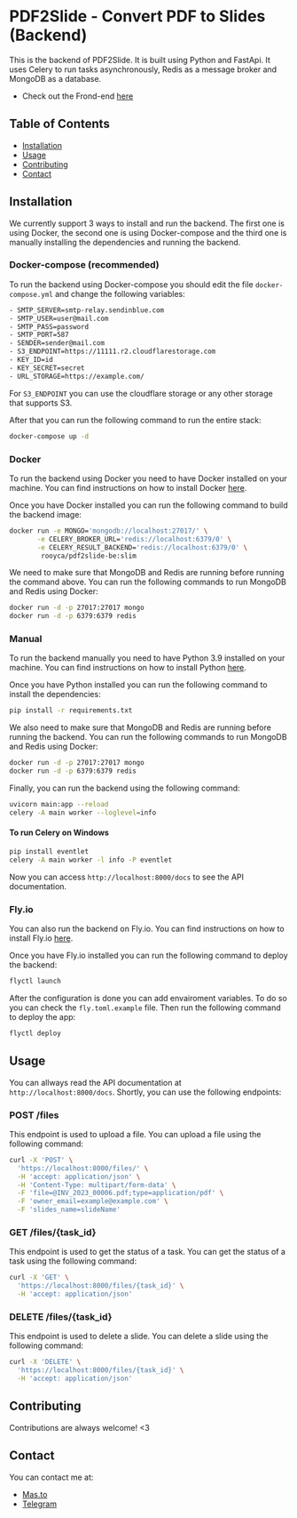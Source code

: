 # PDF2Slide - Convert PDF to Slides (Backend)

This is the backend of PDF2Slide. It is built using Python and FastApi. It uses Celery to run tasks asynchronously, Redis as a message broker and MongoDB as a database.

- Check out the Frond-end [here](https://github.com/Rooyca/PDF-Vision)

## Table of Contents

- [Installation](#installation)
- [Usage](#usage)
- [Contributing](#contributing)
- [Contact](#contact)

## Installation

We currently support 3 ways to install and run the backend. The first one is using Docker, the second one is using Docker-compose and the third one is manually installing the dependencies and running the backend.

### Docker-compose (recommended)

To run the backend using Docker-compose you should edit the file `docker-compose.yml` and change the following variables:

```bash
- SMTP_SERVER=smtp-relay.sendinblue.com
- SMTP_USER=user@mail.com
- SMTP_PASS=password
- SMTP_PORT=587
- SENDER=sender@mail.com
- S3_ENDPOINT=https://11111.r2.cloudflarestorage.com
- KEY_ID=id
- KEY_SECRET=secret
- URL_STORAGE=https://example.com/
```

For `S3_ENDPOINT` you can use the cloudflare storage or any other storage that supports S3.

After that you can run the following command to run the entire stack:

```bash
docker-compose up -d
```

### Docker

To run the backend using Docker you need to have Docker installed on your machine. You can find instructions on how to install Docker [here](https://docs.docker.com/get-docker/).

Once you have Docker installed you can run the following command to build the backend image:

```bash
docker run -e MONGO='mongodb://localhost:27017/' \
       -e CELERY_BROKER_URL='redis://localhost:6379/0' \
       -e CELERY_RESULT_BACKEND='redis://localhost:6379/0' \
        rooyca/pdf2slide-be:slim
```

We need to make sure that MongoDB and Redis are running before running the command above. You can run the following commands to run MongoDB and Redis using Docker:

```bash
docker run -d -p 27017:27017 mongo
docker run -d -p 6379:6379 redis
```

### Manual

To run the backend manually you need to have Python 3.9 installed on your machine. You can find instructions on how to install Python [here](https://www.python.org/downloads/).

Once you have Python installed you can run the following command to install the dependencies:

```bash
pip install -r requirements.txt
```

We also need to make sure that MongoDB and Redis are running before running the backend. You can run the following commands to run MongoDB and Redis using Docker:

```bash
docker run -d -p 27017:27017 mongo
docker run -d -p 6379:6379 redis
```

Finally, you can run the backend using the following command:

```bash
uvicorn main:app --reload
celery -A main worker --loglevel=info
```

#### To run Celery on Windows 

```bash
pip install eventlet
celery -A main worker -l info -P eventlet
```

Now you can access `http://localhost:8000/docs` to see the API documentation.

### Fly.io

You can also run the backend on Fly.io. You can find instructions on how to install Fly.io [here](https://fly.io/docs/getting-started/installing-flyctl/).

Once you have Fly.io installed you can run the following command to deploy the backend:

```bash
flyctl launch
```

After the configuration is done you can add envairoment variables. To do so you can check the `fly.toml.example` file. Then run the following command to deploy the app:


```bash
flyctl deploy
```

## Usage

You can allways read the API documentation at `http://localhost:8000/docs`. Shortly, you can use the following endpoints:

### POST /files

This endpoint is used to upload a file. You can upload a file using the following command:

```bash
curl -X 'POST' \
  'https://localhost:8000/files/' \
  -H 'accept: application/json' \
  -H 'Content-Type: multipart/form-data' \
  -F 'file=@INV_2023_00006.pdf;type=application/pdf' \
  -F 'owner_email=example@example.com' \
  -F 'slides_name=slideName'
```

### GET /files/{task_id}

This endpoint is used to get the status of a task. You can get the status of a task using the following command:

```bash
curl -X 'GET' \
  'https://localhost:8000/files/{task_id}' \
  -H 'accept: application/json'
```

### DELETE /files/{task_id}

This endpoint is used to delete a slide. You can delete a slide using the following command:

```bash
curl -X 'DELETE' \
  'https://localhost:8000/files/{task_id}' \
  -H 'accept: application/json'
```


## Contributing

Contributions are always welcome! <3


## Contact

You can contact me at:

- [Mas.to](https://mas.to/@rooyca)
- [Telegram](https://t.me/seiseiseis)
